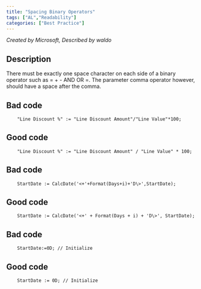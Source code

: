 ```yaml
---
title: "Spacing Binary Operators"
tags: ["AL","Readability"]
categories: ["Best Practice"]
---
```


_Created by Microsoft, Described by waldo_

## Description
There must be exactly one space character on each side of a binary operator such as = + - AND OR =. The parameter comma operator however, should have a space after the comma.

## Bad code

```al
    "Line Discount %" := "Line Discount Amount"/"Line Value"*100;  
```      

## Good code

```al
    "Line Discount %" := "Line Discount Amount" / "Line Value" * 100;  
```      

## Bad code

```al
    StartDate := CalcDate('<+'+Format(Days+i)+'D\>',StartDate);  
```      

## Good code

```al
    StartDate := CalcDate('<+' + Format(Days + i) + 'D\>', StartDate);  
```      

## Bad code

```al
    StartDate:=0D; // Initialize  
```
      
## Good code

```al
    StartDate := 0D; // Initialize
```